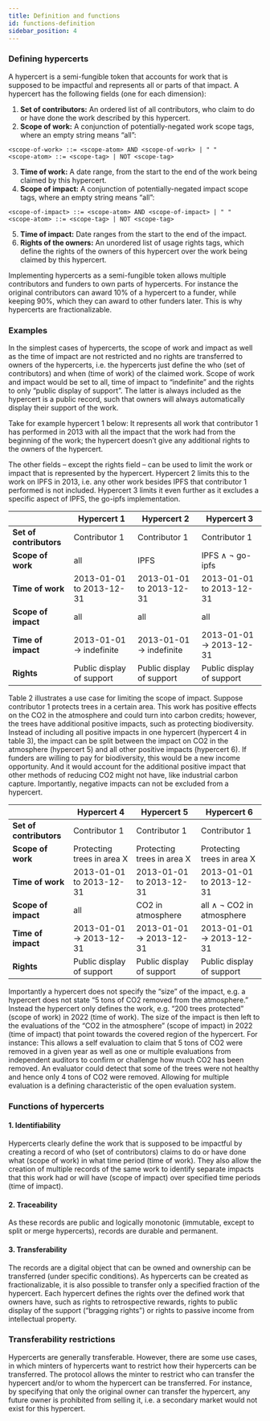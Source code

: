 ```yaml
---
title: Definition and functions
id: functions-definition
sidebar_position: 4
---
```


### Defining hypercerts
A hypercert is a semi-fungible token that accounts for work that is supposed to be impactful and represents all or parts of that impact. A hypercert has the following fields (one for each dimension):
1. **Set of contributors:** An ordered list of all contributors, who claim to do or have done the work described by this hypercert.
2. **Scope of work:** A conjunction of potentially-negated work scope tags, where an empty string means “all”:
```
<scope-of-work> ::= <scope-atom> AND <scope-of-work> | " "
<scope-atom> ::= <scope-tag> | NOT <scope-tag>
```
3. **Time of work:** A date range, from the start to the end of the work being claimed by this hypercert.
4. **Scope of impact:** A conjunction of potentially-negated impact scope tags, where an empty string means “all”:
```
<scope-of-impact> ::= <scope-atom> AND <scope-of-impact> | " "
<scope-atom> ::= <scope-tag> | NOT <scope-tag>
```
5. **Time of impact:** Date ranges from the start to the end of the impact.
6. **Rights of the owners:** An unordered list of usage rights tags, which define the rights of the owners of this hypercert over the work being claimed by this hypercert.

Implementing hypercerts as a semi-fungible token allows multiple contributors and funders to own parts of hypercerts. For instance the original contributors can award 10% of a hypercert to a funder, while keeping 90%, which they can award to other funders later. This is why hypercerts are fractionalizable.

### Examples
In the simplest cases of hypercerts, the scope of work and impact as well as the time of impact are not restricted and no rights are transferred to owners of the hypercerts, i.e. the hypercerts just define the who (set of contributors) and when (time of work) of the claimed work. Scope of work and impact would be set to all, time of impact to “indefinite” and the rights to only “public display of support”. The latter is always included as the hypercert is a public record, such that owners will always automatically display their support of the work.

Take for example hypercert 1 below: It represents all work that contributor 1 has performed in 2013 with all the impact that the work had from the beginning of the work; the hypercert doesn’t give any additional rights to the owners of the hypercert.

The other fields – except the rights field – can be used to limit the work or impact that is represented by the hypercert. Hypercert 2 limits this to the work on IPFS in 2013, i.e. any other work besides IPFS that contributor 1 performed is not included. Hypercert 3 limits it even further as it excludes a specific aspect of IPFS, the go-ipfs implementation.

|                         | **Hypercert 1**           | **Hypercert 2**           | **Hypercert 3**           |
|-------------------------|---------------------------|---------------------------|---------------------------|
| **Set of contributors** | Contributor 1             | Contributor 1             | Contributor 1             |
| **Scope of work**       | all                       | IPFS                      | IPFS ∧ ¬ go-ipfs          |
| **Time of work**        | 2013-01-01 to 2013-12-31  | 2013-01-01 to 2013-12-31  | 2013-01-01 to 2013-12-31  |
| **Scope of impact**     | all                       | all                       | all                       |
| **Time of impact**      | 2013-01-01 → indefinite   | 2013-01-01 → indefinite   | 2013-01-01 → 2013-12-31   |
| **Rights**              | Public display of support | Public display of support | Public display of support |

Table 2 illustrates a use case for limiting the scope of impact. Suppose contributor 1 protects trees in a certain area. This work has positive effects on the CO2 in the atmosphere and could turn into carbon credits; however, the trees have additional positive impacts, such as protecting biodiversity. Instead of including all positive impacts in one hypercert (hypercert 4 in table 3), the impact can be split between the impact on CO2 in the atmosphere (hypercert 5) and all other positive impacts (hypercert 6). If funders are willing to pay for biodiversity, this would be a new income opportunity. And it would account for the additional positive impact that other methods of reducing CO2 might not have, like industrial carbon capture. Importantly, negative impacts can not be excluded from a hypercert.

|                         | **Hypercert 4**            | **Hypercert 5**            | **Hypercert 6**            |
|-------------------------|----------------------------|----------------------------|----------------------------|
| **Set of contributors** | Contributor 1              | Contributor 1              | Contributor 1              |
| **Scope of work**       | Protecting trees in area X | Protecting trees in area X | Protecting trees in area X |
| **Time of work**        | 2013-01-01 to 2013-12-31   | 2013-01-01 to 2013-12-31   | 2013-01-01 to 2013-12-31   |
| **Scope of impact**     | all                        | CO2 in atmosphere          | all ∧ ¬ CO2 in atmosphere  |
| **Time of impact**      | 2013-01-01 → 2013-12-31    | 2013-01-01 → 2013-12-31    | 2013-01-01 → 2013-12-31    |
| **Rights**              | Public display of support  | Public display of support  | Public display of support  |

Importantly a hypercert does not specify the “size” of the impact, e.g. a hypercert does not state “5 tons of CO2 removed from the atmosphere.” Instead the hypercert only defines the work, e.g. “200 trees protected” (scope of work) in 2022 (time of work). The size of the impact is then left to the evaluations of the “CO2 in the atmosphere” (scope of impact) in 2022 (time of impact) that point towards the covered region of the hypercert. For instance: This allows a self evaluation to claim that 5 tons of CO2 were removed in a given year as well as one or multiple evaluations from independent auditors to confirm or challenge how much CO2 has been removed. An evaluator could detect that some of the trees were not healthy and hence only 4 tons of CO2 were removed. Allowing for multiple evaluation is a defining characteristic of the open evaluation system.

### Functions of hypercerts

#### 1. Identifiability
Hypercerts clearly define the work that is supposed to be impactful by creating a record of who (set of contributors) claims to do or have done what (scope of work) in what time period (time of work). They also allow the creation of multiple records of the same work to identify separate impacts that this work had or will have (scope of impact) over specified time periods (time of impact).

#### 2. Traceability
As these records are public and logically monotonic (immutable, except to split or merge hypercerts), records are durable and permanent.

#### 3. Transferability
The records are a digital object that can be owned and ownership can be transferred (under specific conditions). As hypercerts can be created as fractionalizable, it is also possible to transfer only a specified fraction of the hypercert. Each hypercert defines the rights over the defined work that owners have, such as rights to retrospective rewards, rights to public display of the support (“bragging rights”) or rights to passive income from intellectual property.

### Transferability restrictions
Hypercerts are generally transferable. However, there are some use cases, in which minters of hypercerts want to restrict how their hypercerts can be transferred. The protocol allows the minter to restrict who can transfer the hypercert and/or to whom the hypercert can be transferred. For instance, by specifying that only the original owner can transfer the hypercert, any future owner is prohibited from selling it, i.e. a secondary market would not exist for this hypercert.
